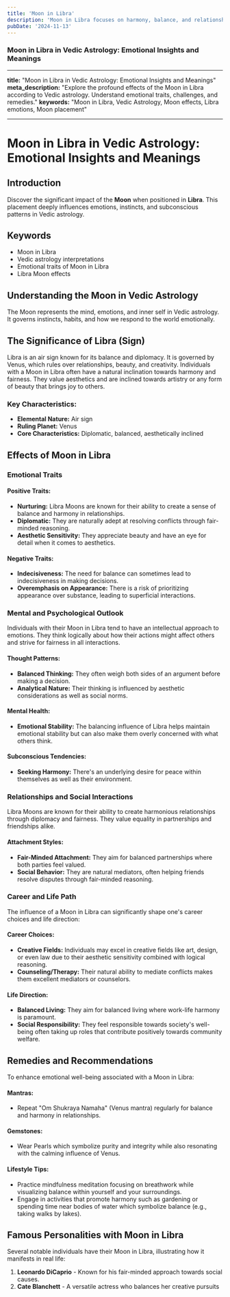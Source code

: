 ```yaml
---
title: 'Moon in Libra'
description: 'Moon in Libra focuses on harmony, balance, and relationships. These individuals value fairness, are diplomatic, and seek peaceful interactions with others in Vedic Astrology'
pubDate: '2024-11-13'
---
```


### Moon in Libra in Vedic Astrology: Emotional Insights and Meanings

---

**title:** "Moon in Libra in Vedic Astrology: Emotional Insights and Meanings"
**meta_description:** "Explore the profound effects of the Moon in Libra according to Vedic astrology. Understand emotional traits, challenges, and remedies."
**keywords:** "Moon in Libra, Vedic Astrology, Moon effects, Libra emotions, Moon placement"

---

# Moon in Libra in Vedic Astrology: Emotional Insights and Meanings

## Introduction

Discover the significant impact of the **Moon** when positioned in **Libra**. This placement deeply influences emotions, instincts, and subconscious patterns in Vedic astrology.

## Keywords

- Moon in Libra
- Vedic astrology interpretations
- Emotional traits of Moon in Libra
- Libra Moon effects

## Understanding the Moon in Vedic Astrology

The Moon represents the mind, emotions, and inner self in Vedic astrology. It governs instincts, habits, and how we respond to the world emotionally.

## The Significance of Libra (Sign)

Libra is an air sign known for its balance and diplomacy. It is governed by Venus, which rules over relationships, beauty, and creativity. Individuals with a Moon in Libra often have a natural inclination towards harmony and fairness. They value aesthetics and are inclined towards artistry or any form of beauty that brings joy to others.

### Key Characteristics:
- **Elemental Nature:** Air sign
- **Ruling Planet:** Venus
- **Core Characteristics:** Diplomatic, balanced, aesthetically inclined

## Effects of Moon in Libra

### Emotional Traits

#### Positive Traits:
- **Nurturing:** Libra Moons are known for their ability to create a sense of balance and harmony in relationships.
- **Diplomatic:** They are naturally adept at resolving conflicts through fair-minded reasoning.
- **Aesthetic Sensitivity:** They appreciate beauty and have an eye for detail when it comes to aesthetics.

#### Negative Traits:
- **Indecisiveness:** The need for balance can sometimes lead to indecisiveness in making decisions.
- **Overemphasis on Appearance:** There is a risk of prioritizing appearance over substance, leading to superficial interactions.

### Mental and Psychological Outlook

Individuals with their Moon in Libra tend to have an intellectual approach to emotions. They think logically about how their actions might affect others and strive for fairness in all interactions.

#### Thought Patterns:
- **Balanced Thinking:** They often weigh both sides of an argument before making a decision.
- **Analytical Nature:** Their thinking is influenced by aesthetic considerations as well as social norms.

#### Mental Health:
- **Emotional Stability:** The balancing influence of Libra helps maintain emotional stability but can also make them overly concerned with what others think.
  
#### Subconscious Tendencies:
- **Seeking Harmony:** There's an underlying desire for peace within themselves as well as their environment.

### Relationships and Social Interactions

Libra Moons are known for their ability to create harmonious relationships through diplomacy and fairness. They value equality in partnerships and friendships alike.

#### Attachment Styles:
 - **Fair-Minded Attachment:** They aim for balanced partnerships where both parties feel valued.
 - **Social Behavior:** They are natural mediators, often helping friends resolve disputes through fair-minded reasoning.

### Career and Life Path

The influence of a Moon in Libra can significantly shape one's career choices and life direction:

#### Career Choices:
 - **Creative Fields:** Individuals may excel in creative fields like art, design, or even law due to their aesthetic sensitivity combined with logical reasoning.
 - **Counseling/Therapy:** Their natural ability to mediate conflicts makes them excellent mediators or counselors.

#### Life Direction:
 - **Balanced Living:** They aim for balanced living where work-life harmony is paramount.
 - **Social Responsibility:** They feel responsible towards society's well-being often taking up roles that contribute positively towards community welfare.

## Remedies and Recommendations

To enhance emotional well-being associated with a Moon in Libra:

#### Mantras:
 - Repeat "Om Shukraya Namaha" (Venus mantra) regularly for balance and harmony in relationships.

#### Gemstones:
 - Wear Pearls which symbolize purity and integrity while also resonating with the calming influence of Venus.

#### Lifestyle Tips:
 - Practice mindfulness meditation focusing on breathwork while visualizing balance within yourself and your surroundings.
 - Engage in activities that promote harmony such as gardening or spending time near bodies of water which symbolize balance (e.g., taking walks by lakes).

## Famous Personalities with Moon in Libra

Several notable individuals have their Moon in Libra, illustrating how it manifests in real life:

1. **Leonardo DiCaprio** - Known for his fair-minded approach towards social causes.
2. **Cate Blanchett** - A versatile actress who balances her creative pursuits